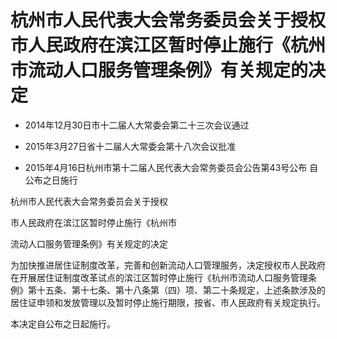 # 杭州市人民代表大会常务委员会关于授权市人民政府在滨江区暂时停止施行《杭州市流动人口服务管理条例》有关规定的决定

- 2014年12月30日市十二届人大常委会第二十三次会议通过

- 2015年3月27日省十二届人大常委会第十八次会议批准

- 2015年4月16日杭州市第十二届人民代表大会常务委员会公告第43号公布 自公布之日施行

<!-- INFO END -->

杭州市人民代表大会常务委员会关于授权

市人民政府在滨江区暂时停止施行《杭州市

流动人口服务管理条例》有关规定的决定

为加快推进居住证制度改革，完善和创新流动人口管理服务，决定授权市人民政府在开展居住证制度改革试点的滨江区暂时停止施行《杭州市流动人口服务管理条例》第十五条、第十七条、第十八条第（四）项、第二十条规定，上述条款涉及的居住证申领和发放管理以及暂时停止施行期限，按省、市人民政府有关规定执行。

本决定自公布之日起施行。
